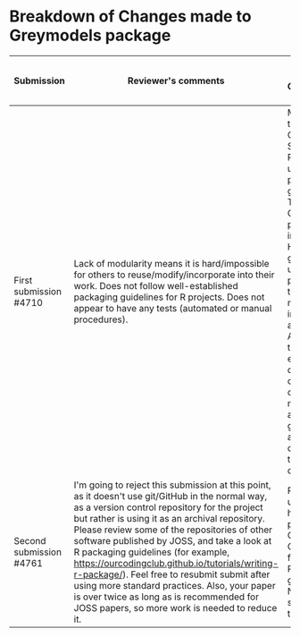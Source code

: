 # Breakdown of Changes made to Greymodels package

| Submission | Reviewer's comments | Changes made to Greymodels' package |
| --------------- | ----- | --------------- |
|First submission #4710|Lack of modularity means it is hard/impossible for others to reuse/modify/incorporate into their work. Does not follow well-established packaging guidelines for R projects. Does not appear to have any tests (automated or manual procedures).|Modularized the Greymodels Shiny app. Package updated as per R project guidelines. The Greymodels package includes a Help tab that gives the use of the package and the different models implemented and an About Grey tab that explain the different categories of the grey models. An animated guide is also available to demonstrate the use of data.|
|Second submission #4761|I'm going to reject this submission at this point, as it doesn't use git/GitHub in the normal way, as a version control repository for the project but rather is using it as an archival repository. Please review some of the repositories of other software published by JOSS, and take a look at R packaging guidelines (for example, https://ourcodingclub.github.io/tutorials/writing-r-package/). Feel free to resubmit submit after using more standard practices. Also, your paper is over twice as long as is recommended for JOSS papers, so more work is needed to reduce it.|Package updated and has been publised on CRAN and GitHub, following the R packaging guidelines. New paper submission to JOSS.|
